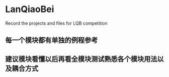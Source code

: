 # LanQiaoBei

Record the projects and files for LQB competition

## 每一个模块都有单独的例程参考

## 建议模块看懂以后再看全模块测试熟悉各个模块用法以及耦合方式

